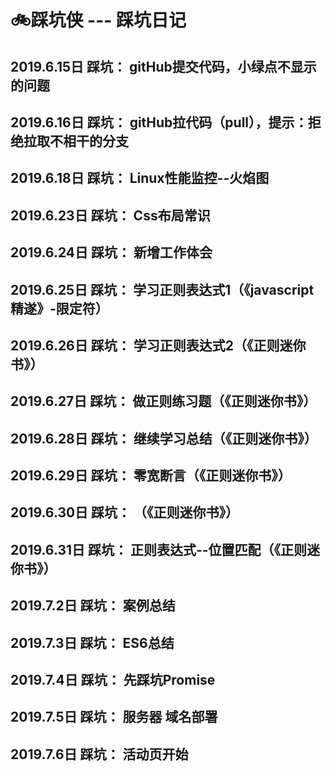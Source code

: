 # 🚲踩坑侠 --- 踩坑日记

## 2019.6.15日 踩坑： gitHub提交代码，小绿点不显示的问题
## 2019.6.16日 踩坑： gitHub拉代码（pull），提示：拒绝拉取不相干的分支
## 2019.6.18日 踩坑： Linux性能监控--火焰图
## 2019.6.23日 踩坑： Css布局常识
## 2019.6.24日 踩坑： 新增工作体会
## 2019.6.25日 踩坑： 学习正则表达式1（《javascript精遂》-限定符）
## 2019.6.26日 踩坑： 学习正则表达式2（《正则迷你书》）
## 2019.6.27日 踩坑： 做正则练习题（《正则迷你书》）
## 2019.6.28日 踩坑： 继续学习总结（《正则迷你书》）
## 2019.6.29日 踩坑： 零宽断言（《正则迷你书》）
## 2019.6.30日 踩坑： （《正则迷你书》）
## 2019.6.31日 踩坑： 正则表达式--位置匹配（《正则迷你书》）
## 2019.7.2日  踩坑： 案例总结
## 2019.7.3日  踩坑： ES6总结
## 2019.7.4日  踩坑： 先踩坑Promise
## 2019.7.5日  踩坑： 服务器 域名部署
## 2019.7.6日  踩坑： 活动页开始
## 



